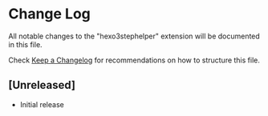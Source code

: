 # Change Log

All notable changes to the "hexo3stephelper" extension will be documented in this file.

Check [Keep a Changelog](http://keepachangelog.com/) for recommendations on how to structure this file.

## [Unreleased]

- Initial release